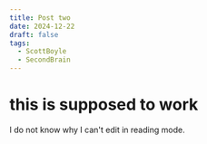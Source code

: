 ```yaml
---
title: Post two
date: 2024-12-22
draft: false
tags:
  - ScottBoyle
  - SecondBrain
---
```


# this is supposed to work
I do not know why I can't edit in reading mode.

